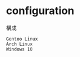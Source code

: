 # configuration
構成

```Configuration files for my personal computer. Operating systems used:
Gentoo Linux
Arch Linux
Windows 10
```

